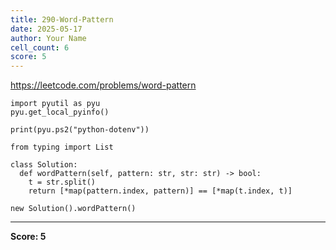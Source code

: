 ```yaml
---
title: 290-Word-Pattern
date: 2025-05-17
author: Your Name
cell_count: 6
score: 5
---
```


https://leetcode.com/problems/word-pattern


```
import pyutil as pyu
pyu.get_local_pyinfo()
```


```
print(pyu.ps2("python-dotenv"))
```


```
from typing import List
```


```
class Solution:
  def wordPattern(self, pattern: str, str: str) -> bool:
    t = str.split()
    return [*map(pattern.index, pattern)] == [*map(t.index, t)]
```


```
new Solution().wordPattern()
```


---
**Score: 5**